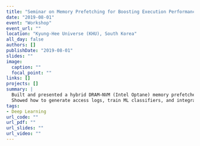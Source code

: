 ```yaml
---
title: "Seminar on Memory Prefetching for Boosting Execution Performance"
date: "2019-08-01"
event: "Workshop"
event_url: ""
location: "Kyung-Hee Universe (KHU), South Korea"
all_day: false
authors: []
publishDate: "2019-08-01"
slides: ""
image:
  caption: ""
  focal_point: ""
links: []
projects: []
summary: |
  Built and presented a hybrid DRAM–NVM (Intel Optane) memory prefetcher inside the Linux kernel.
  Showed how to generate access logs, train ML classifiers, and integrate them into the kernel to improve prefetch accuracy.
tags:
- Deep Learning
url_code: ""
url_pdf: ""
url_slides: ""
url_video: ""
---
```

